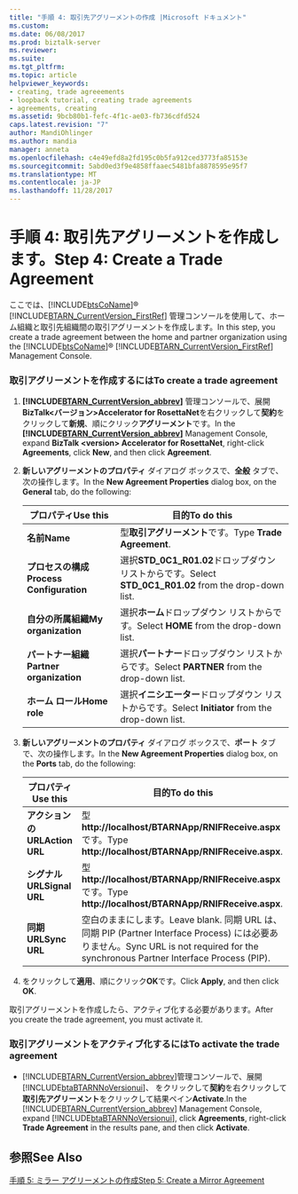 ```yaml
---
title: "手順 4: 取引先アグリーメントの作成 |Microsoft ドキュメント"
ms.custom: 
ms.date: 06/08/2017
ms.prod: biztalk-server
ms.reviewer: 
ms.suite: 
ms.tgt_pltfrm: 
ms.topic: article
helpviewer_keywords:
- creating, trade agreeements
- loopback tutorial, creating trade agreements
- agreements, creating
ms.assetid: 9bcb80b1-fefc-4f1c-ae03-fb736cdfd524
caps.latest.revision: "7"
author: MandiOhlinger
ms.author: mandia
manager: anneta
ms.openlocfilehash: c4e49efd8a2fd195c0b5fa912ced3773fa85153e
ms.sourcegitcommit: 5abd0ed3f9e4858ffaaec5481bfa8878595e95f7
ms.translationtype: MT
ms.contentlocale: ja-JP
ms.lasthandoff: 11/28/2017
---
```

# <a name="step-4-create-a-trade-agreement"></a><span data-ttu-id="38ee2-102">手順 4: 取引先アグリーメントを作成します。</span><span class="sxs-lookup"><span data-stu-id="38ee2-102">Step 4: Create a Trade Agreement</span></span>
<span data-ttu-id="38ee2-103">ここでは、[!INCLUDE[btsCoName](../../includes/btsconame-md.md)]® [!INCLUDE[BTARN_CurrentVersion_FirstRef](../../includes/btarn-currentversion-firstref-md.md)] 管理コンソールを使用して、ホーム組織と取引先組織間の取引アグリーメントを作成します。</span><span class="sxs-lookup"><span data-stu-id="38ee2-103">In this step, you create a trade agreement between the home and partner organization using the [!INCLUDE[btsCoName](../../includes/btsconame-md.md)]® [!INCLUDE[BTARN_CurrentVersion_FirstRef](../../includes/btarn-currentversion-firstref-md.md)] Management Console.</span></span>  
  
### <a name="to-create-a-trade-agreement"></a><span data-ttu-id="38ee2-104">取引アグリーメントを作成するには</span><span class="sxs-lookup"><span data-stu-id="38ee2-104">To create a trade agreement</span></span>  
  
1.  <span data-ttu-id="38ee2-105"> **[!INCLUDE[BTARN_CurrentVersion_abbrev](../../includes/btarn-currentversion-abbrev-md.md)]** 管理コンソールで、展開**BizTalk\<バージョン\>Accelerator for RosettaNet**を右クリックして**契約**をクリックして**新規**、順にクリック**アグリーメント**です。</span><span class="sxs-lookup"><span data-stu-id="38ee2-105">In the **[!INCLUDE[BTARN_CurrentVersion_abbrev](../../includes/btarn-currentversion-abbrev-md.md)]** Management Console, expand **BizTalk \<version\> Accelerator for RosettaNet**, right-click **Agreements**, click **New**, and then click **Agreement**.</span></span>  
  
2.  <span data-ttu-id="38ee2-106">**新しいアグリーメントのプロパティ** ダイアログ ボックスで、**全般** タブで、次の操作します。</span><span class="sxs-lookup"><span data-stu-id="38ee2-106">In the **New Agreement Properties** dialog box, on the **General** tab, do the following:</span></span>  
  
    |<span data-ttu-id="38ee2-107">プロパティ</span><span class="sxs-lookup"><span data-stu-id="38ee2-107">Use this</span></span>|<span data-ttu-id="38ee2-108">目的</span><span class="sxs-lookup"><span data-stu-id="38ee2-108">To do this</span></span>|  
    |--------------|----------------|  
    |<span data-ttu-id="38ee2-109">**名前**</span><span class="sxs-lookup"><span data-stu-id="38ee2-109">**Name**</span></span>|<span data-ttu-id="38ee2-110">型**取引アグリーメント**です。</span><span class="sxs-lookup"><span data-stu-id="38ee2-110">Type **Trade Agreement**.</span></span>|  
    |<span data-ttu-id="38ee2-111">**プロセスの構成**</span><span class="sxs-lookup"><span data-stu-id="38ee2-111">**Process Configuration**</span></span>|<span data-ttu-id="38ee2-112">選択**STD_0C1_R01.02**ドロップダウン リストからです。</span><span class="sxs-lookup"><span data-stu-id="38ee2-112">Select **STD_0C1_R01.02** from the drop-down list.</span></span>|  
    |<span data-ttu-id="38ee2-113">**自分の所属組織**</span><span class="sxs-lookup"><span data-stu-id="38ee2-113">**My organization**</span></span>|<span data-ttu-id="38ee2-114">選択**ホーム**ドロップダウン リストからです。</span><span class="sxs-lookup"><span data-stu-id="38ee2-114">Select **HOME** from the drop-down list.</span></span>|  
    |<span data-ttu-id="38ee2-115">**パートナー組織**</span><span class="sxs-lookup"><span data-stu-id="38ee2-115">**Partner organization**</span></span>|<span data-ttu-id="38ee2-116">選択**パートナー**ドロップダウン リストからです。</span><span class="sxs-lookup"><span data-stu-id="38ee2-116">Select **PARTNER** from the drop-down list.</span></span>|  
    |<span data-ttu-id="38ee2-117">**ホーム ロール**</span><span class="sxs-lookup"><span data-stu-id="38ee2-117">**Home role**</span></span>|<span data-ttu-id="38ee2-118">選択**イニシエーター**ドロップダウン リストからです。</span><span class="sxs-lookup"><span data-stu-id="38ee2-118">Select **Initiator** from the drop-down list.</span></span>|  
  
3.  <span data-ttu-id="38ee2-119">**新しいアグリーメントのプロパティ** ダイアログ ボックスで、**ポート** タブで、次の操作します。</span><span class="sxs-lookup"><span data-stu-id="38ee2-119">In the **New Agreement Properties** dialog box, on the **Ports** tab, do the following:</span></span>  
  
    |<span data-ttu-id="38ee2-120">プロパティ</span><span class="sxs-lookup"><span data-stu-id="38ee2-120">Use this</span></span>|<span data-ttu-id="38ee2-121">目的</span><span class="sxs-lookup"><span data-stu-id="38ee2-121">To do this</span></span>|  
    |--------------|----------------|  
    |<span data-ttu-id="38ee2-122">**アクションの URL**</span><span class="sxs-lookup"><span data-stu-id="38ee2-122">**Action URL**</span></span>|<span data-ttu-id="38ee2-123">型**http://localhost/BTARNApp/RNIFReceive.aspx**です。</span><span class="sxs-lookup"><span data-stu-id="38ee2-123">Type **http://localhost/BTARNApp/RNIFReceive.aspx**.</span></span>|  
    |<span data-ttu-id="38ee2-124">**シグナル URL**</span><span class="sxs-lookup"><span data-stu-id="38ee2-124">**Signal URL**</span></span>|<span data-ttu-id="38ee2-125">型**http://localhost/BTARNApp/RNIFReceive.aspx**です。</span><span class="sxs-lookup"><span data-stu-id="38ee2-125">Type **http://localhost/BTARNApp/RNIFReceive.aspx**.</span></span>|  
    |<span data-ttu-id="38ee2-126">**同期 URL**</span><span class="sxs-lookup"><span data-stu-id="38ee2-126">**Sync URL**</span></span>|<span data-ttu-id="38ee2-127">空白のままにします。</span><span class="sxs-lookup"><span data-stu-id="38ee2-127">Leave blank.</span></span> <span data-ttu-id="38ee2-128">同期 URL は、同期 PIP (Partner Interface Process) には必要ありません。</span><span class="sxs-lookup"><span data-stu-id="38ee2-128">Sync URL is not required for the synchronous Partner Interface Process (PIP).</span></span>|  
  
4.  <span data-ttu-id="38ee2-129">をクリックして**適用**、順にクリック**OK**です。</span><span class="sxs-lookup"><span data-stu-id="38ee2-129">Click **Apply**, and then click **OK**.</span></span>  
  
 <span data-ttu-id="38ee2-130">取引アグリーメントを作成したら、アクティブ化する必要があります。</span><span class="sxs-lookup"><span data-stu-id="38ee2-130">After you create the trade agreement, you must activate it.</span></span>  
  
### <a name="to-activate-the-trade-agreement"></a><span data-ttu-id="38ee2-131">取引アグリーメントをアクティブ化するには</span><span class="sxs-lookup"><span data-stu-id="38ee2-131">To activate the trade agreement</span></span>  
  
-   <span data-ttu-id="38ee2-132">[!INCLUDE[BTARN_CurrentVersion_abbrev](../../includes/btarn-currentversion-abbrev-md.md)]管理コンソールで、展開[!INCLUDE[btaBTARNNoVersionui](../../includes/btabtarnnoversionui-md.md)]、 をクリックして**契約**を右クリックして**取引先アグリーメント**をクリックして結果ペイン**Activate**.</span><span class="sxs-lookup"><span data-stu-id="38ee2-132">In the [!INCLUDE[BTARN_CurrentVersion_abbrev](../../includes/btarn-currentversion-abbrev-md.md)] Management Console, expand [!INCLUDE[btaBTARNNoVersionui](../../includes/btabtarnnoversionui-md.md)], click **Agreements**, right-click **Trade Agreement** in the results pane, and then click **Activate**.</span></span>  
  
## <a name="see-also"></a><span data-ttu-id="38ee2-133">参照</span><span class="sxs-lookup"><span data-stu-id="38ee2-133">See Also</span></span>  
 [<span data-ttu-id="38ee2-134">手順 5: ミラー アグリーメントの作成</span><span class="sxs-lookup"><span data-stu-id="38ee2-134">Step 5: Create a Mirror Agreement</span></span>](../../adapters-and-accelerators/accelerator-rosettanet/step-5-create-a-mirror-agreement.md)